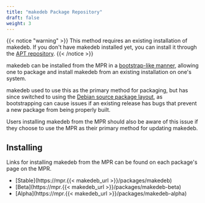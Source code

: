 ```yaml
---
title: "makedeb Package Repository"
draft: false
weight: 3
---
```


{{< notice "warning" >}}
This method requires an existing installation of makedeb. If you don't have makedeb installed yet, you can install it through the [APT repository](/installing/apt-repository).
{{< /notice >}}

makedeb can be installed from the MPR in a [bootstrap-like manner](https://en.wikipedia.org/wiki/Bootstrapping_(compilers)), allowing one to package and install makedeb from an existing installation on one's system.

makedeb used to use this as the primary method for packaging, but has since switched to using the [Debian source package layout](https://wiki.debian.org/Packaging/SourcePackage), as bootstrapping can cause issues if an existing release has bugs that prevent a new package from being properly built.

Users installing makedeb from the MPR should also be aware of this issue if they choose to use the MPR as their primary method for updating makedeb.

## Installing

Links for installing makedeb from the MPR can be found on each package's page on the MPR.

- [Stable](https://mpr.{{< makedeb_url >}}/packages/makedeb)
- [Beta](https://mpr.{{< makedeb_url >}}/packages/makedeb-beta)
- [Alpha](https://mpr.{{< makedeb_url >}}/packages/makedeb-alpha)
